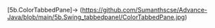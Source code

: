 [5b.ColorTabbedPane]->
(https://github.com/Sumanthscse/Advance-Java/blob/main/5b.Swing_tabbedpanel/ColorTabbedPane.jpg)
